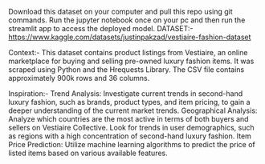 Download this dataset on your computer and pull this repo using git commands. Run the jupyter notebook once on your pc and then run the streamlit app to access the deployed model.
DATASET:-
https://www.kaggle.com/datasets/justinpakzad/vestiaire-fashion-dataset

Context:-
This dataset contains product listings from Vestiaire, an online marketplace for buying and selling pre-owned luxury fashion items. It was scraped using Python and the Hrequests Library. The CSV file contains approximately 900k rows and 36 columns.

Inspiration:-
Trend Analysis: Investigate current trends in second-hand luxury fashion, such as brands, product types, and item pricing, to gain a deeper understanding of the current market trends.
Geographical Analysis: Analyze which countries are the most active in terms of both buyers and sellers on Vestiaire Collective. Look for trends in user demographics, such as regions with a high concentration of second-hand luxury fashion.
Item Price Prediction: Utilize machine learning algorithms to predict the price of listed items based on various available features.
